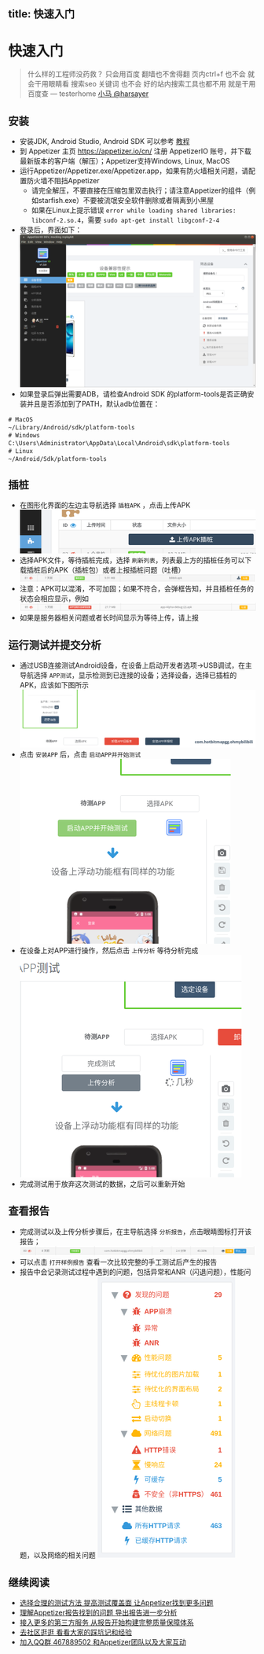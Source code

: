 title: 快速入门
---
# 快速入门

> 什么样的工程师没药救？ 只会用百度 翻墙也不舍得翻 页内ctrl+f 也不会 就会干用眼睛看 搜索seo 关键词 也不会 好的站内搜索工具也都不用 就是干用百度查 — testerhome [小马 @harsayer](https://testerhome.com/harsayer)

## 安装
* 安装JDK, Android Studio, Android SDK 可以参考 [教程](https://blog.csdn.net/hebbely/article/details/78970918)
* 到 Appetizer 主页 https://appetizer.io/cn/  注册 AppetizerIO 账号，并下载最新版本的客户端（解压）；Appetizer支持Windows, Linux, MacOS
* 运行Appetizer/Appetizer.exe/Appetizer.app，如果有防火墙相关问题，请配置防火墙不阻挡Appetizer
  * 请完全解压，不要直接在压缩包里双击执行；请注意Appetizer的组件（例如starfish.exe）不要被流氓安全软件删除或者隔离到小黑屋
  * 如果在Linux上提示错误 `error while loading shared libraries: libconf-2.so.4`，需要 `sudo apt-get install libgconf-2-4`
* 登录后，界面如下：
![](first-time.png)
* 如果登录后弹出需要ADB，请检查Android SDK 的platform-tools是否正确安装并且是否添加到了PATH，默认adb位置在：
```
# MacOS
~/Library/Android/sdk/platform-tools
# Windows
C:\Users\Administrator\AppData\Local\Android\sdk\platform-tools
# Linux
~/Android/Sdk/platform-tools
```

## 插桩
* 在图形化界面的左边主导航选择 `插桩APK` ，点击上传APK
![](get-started-instrumentation.png)
* 选择APK文件，等待插桩完成，选择 `刷新列表`，列表最上方的插桩任务可以下载插桩后的APK（插桩包）或者上报插桩问题（吐槽）
![](get-started-download-instrumented-apk.png)
* 注意：APK可以混淆，不可加固；如果不符合，会弹框告知，并且插桩任务的状态会相应显示，例如
![](get-started-instrumentation-error.png)
* 如果是服务器相关问题或者长时间显示为等待上传，请上报

## 运行测试并提交分析
* 通过USB连接测试Android设备，在设备上启动开发者选项->USB调试，在主导航选择 `APP测试`，显示检测到已连接的设备；选择设备，选择已插桩的APK，应该如下图所示
![](get-started-testing.png)
* 点击 `安装APP` 后，点击 `启动APP并开始测试`
![](get-started-start-testing.png)
* 在设备上对APP进行操作，然后点击 `上传分析` 等待分析完成
![](get-started-finish-testing.png)
* 完成测试用于放弃这次测试的数据，之后可以重新开始

## 查看报告
* 完成测试以及上传分析步骤后，在主导航选择 `分析报告`，点击眼睛图标打开该报告；
![](get-started-select-report.png)
* 可以点击 `打开样例报告` 查看一次比较完整的手工测试后产生的报告
* 报告中会记录测试过程中遇到的问题，包括异常和ANR（闪退问题），性能问题，以及网络的相关问题
![](get-started-sample-report.png)

## 继续阅读
* [选择合理的测试方法 提高测试覆盖面 让Appetizer找到更多问题](usage/testing.html)
* [理解Appetizer报告找到的问题 导出报告进一步分析](usage/analysis.html)
* [接入更多的第三方服务 从报告开始构建完整质量保障体系](usage/3rdparty.html)
* [去社区逛逛 看看大家的踩坑记和经验](https://testerhome.com/topics/node127)
* [加入QQ群 467889502 和Appetizer团队以及大家互动](http://shang.qq.com/wpa/qunwpa?idkey=4f1ef873aac8ca2a545fae99067ef5f4e505ac4a6ee3d1fad937a5dfe43ae274)